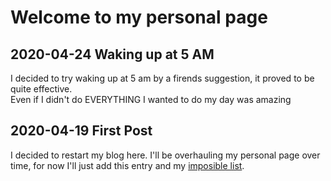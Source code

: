 # Welcome to my personal page

## 2020-04-24 Waking up at 5 AM  
  
I decided to try waking up at 5 am by a firends suggestion, it proved to be quite effective.  
Even if I didn't do EVERYTHING I wanted to do my day was amazing

## 2020-04-19 First Post

I decided to restart my blog here. I'll be overhauling my personal page over time, for now I'll just add this entry and my [imposible list](./src/impossibleList.md).
